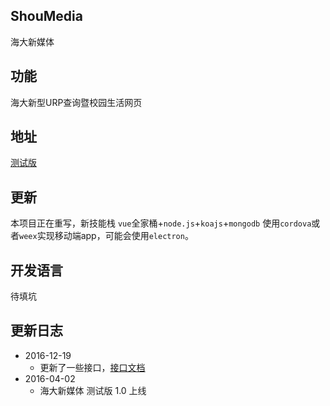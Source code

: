 ## ShouMedia

海大新媒体

## 功能

海大新型URP查询暨校园生活网页

## 地址 

[测试版](http://www.shouedu.cn)

## 更新

本项目正在重写，新技能栈 `vue`全家桶+`node.js`+`koajs`+`mongodb` 使用`cordova`或者`weex`实现移动端app，可能会使用`electron`。

## 开发语言

待填坑

## 更新日志

* 2016-12-19
	* 更新了一些接口，[接口文档](/server/api.md)
* 2016-04-02
	* 海大新媒体 测试版 1.0 上线 
